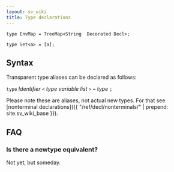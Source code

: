 ```yaml
---
layout: sv_wiki
title: Type declarations
---
```



```
type EnvMap = TreeMap<String  Decorated Decl>;

type Set<a> = [a];
```

## Syntax

Transparent type aliases can be declared as follows:

`type` _Identifier_ `<` _type variable list_ `>` `=` _type_ `;`

Please note these are aliases, not actual new types. For that see [nonterminal declarations]({{ "/ref/decl/nonterminals/" | prepend: site.sv_wiki_base }}).

## FAQ

### Is there a newtype equivalent?

Not yet, but someday.
